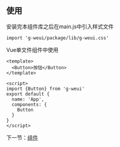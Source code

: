 ## 使用

安装完本组件库之后在main.js中引入样式文件
```
import 'g-weui/package/lib/g-weui.css'
```

Vue单文件组件中使用

```
<template>
  <Button>按钮</Button>
</template>

<script>
import {Button} from 'g-weui'
export default {
  name: 'App',
  components: {
    Button
  }
}
</script>
```

下一节：[组件](#/doc/get-started)
